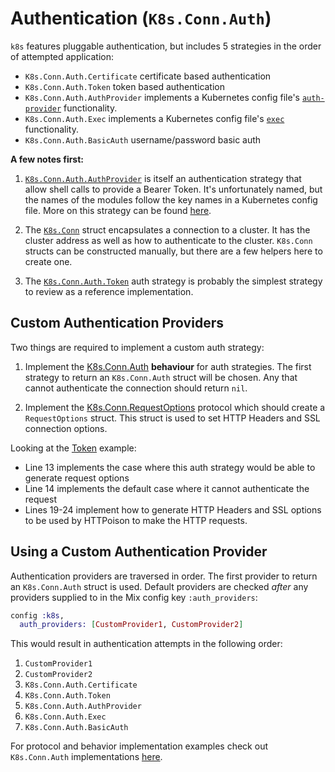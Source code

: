 # Authentication (`K8s.Conn.Auth`)

`k8s` features pluggable authentication, but includes 5 strategies in the order of attempted application:

* `K8s.Conn.Auth.Certificate` certificate based authentication
* `K8s.Conn.Auth.Token` token based authentication
* `K8s.Conn.Auth.AuthProvider` implements a Kubernetes config file's [`auth-provider`](https://banzaicloud.com/blog/kubeconfig-security/) functionality.
* `K8s.Conn.Auth.Exec` implements a Kubernetes config file's [`exec`](https://banzaicloud.com/blog/kubeconfig-security/)
 functionality.
* `K8s.Conn.Auth.BasicAuth` username/password basic auth

**A few notes first:**

1. [`K8s.Conn.Auth.AuthProvider`](https://github.com/coryodaniel/k8s/blob/develop/lib/k8s/conn/auth/auth_provider.ex) is itself an authentication strategy that allow shell calls to provide a Bearer Token. It's unfortunately named, but the names of the modules follow the key names in a Kubernetes config file. More on this strategy can be found [here](https://banzaicloud.com/blog/kubeconfig-security/).
   
2. The [`K8s.Conn`](https://github.com/coryodaniel/k8s/blob/develop/lib/k8s/conn.ex#L58) struct encapsulates a connection to a cluster. It has the cluster address as well as how to authenticate to the cluster. `K8s.Conn` structs can be constructed manually, but there are a few helpers here to create one.
   
3. The [`K8s.Conn.Auth.Token`](https://github.com/coryodaniel/k8s/blob/develop/lib/k8s/conn/auth/token.ex#L13-L14) auth strategy is probably the simplest strategy to review as a reference implementation.

## Custom Authentication Providers

Two things are required to implement a custom auth strategy:

1. Implement the [K8s.Conn.Auth](https://github.com/coryodaniel/k8s/blob/develop/lib/k8s/conn/auth.ex) **behaviour** for auth strategies. The first strategy to return an `K8s.Conn.Auth` struct will be chosen. Any that cannot authenticate the connection should return `nil`.
   
2. Implement the [K8s.Conn.RequestOptions](https://github.com/coryodaniel/k8s/blob/develop/lib/k8s/conn/request_options.ex#L19) protocol which should create a `RequestOptions` struct. This struct is used to set HTTP Headers and SSL connection options.

Looking at the [Token](https://github.com/coryodaniel/k8s/blob/develop/lib/k8s/conn/auth/token.ex#L13-L14) example:

* Line 13 implements the case where this auth strategy would be able to generate request options
* Line 14 implements the default case where it cannot authenticate the request
* Lines 19-24 implement how to generate HTTP Headers and SSL options to be used by HTTPoison to make the HTTP requests.

## Using a Custom Authentication Provider

Authentication providers are traversed in order. The first provider to return an `K8s.Conn.Auth` struct is used. Default providers are checked _after_ any providers supplied to in the Mix config key `:auth_providers`:

```elixir
config :k8s, 
  auth_providers: [CustomProvider1, CustomProvider2]
```

This would result in authentication attempts in the following order:

1. `CustomProvider1`
2. `CustomProvider2`
3. `K8s.Conn.Auth.Certificate`
4. `K8s.Conn.Auth.Token`
5. `K8s.Conn.Auth.AuthProvider`
6. `K8s.Conn.Auth.Exec`
7. `K8s.Conn.Auth.BasicAuth`

For protocol and behavior implementation examples check out `K8s.Conn.Auth` implementations [here](https://github.com/coryodaniel/k8s/blob/develop/lib/k8s/conn/auth/).
